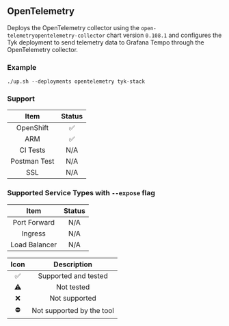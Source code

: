 ## OpenTelemetry
Deploys the OpenTelemetry collector using the
`open-telemetryopentelemetry-collector` chart version `0.108.1` and configures
the Tyk deployment to send telemetry data to Grafana Tempo through the OpenTelemetry
collector.

### Example
```
./up.sh --deployments opentelemetry tyk-stack
```

### Support
|     Item     |       Status       |
|:------------:|:------------------:|
|  OpenShift   | :white_check_mark: |
|     ARM      | :white_check_mark: |
|   CI Tests   |        N/A         |
| Postman Test |        N/A         |
|     SSL      |        N/A         |

### Supported Service Types with `--expose` flag
|     Item      | Status |
|:-------------:|:------:|
| Port Forward  |  N/A   |
|    Ingress    |  N/A   |
| Load Balancer |  N/A   |

|        Icon        |        Description        |
|:------------------:|:-------------------------:|
| :white_check_mark: |   Supported and tested    |
|     :warning:      |        Not tested         |
|        :x:         |       Not supported       |
|     :no_entry:     | Not supported by the tool |

